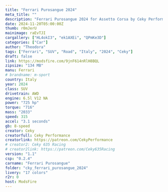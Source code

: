 ```yaml
---
title: "Ferrari Purosangue 2024"
meta_title: ""
description: "Ferrari Purosangue 2024 for Assetto Corsa by Ceky Performance"
date: 2024-11-20T05:00:00Z
thumb: r0mJerU
mainimage: raEvTJI
cargallery: ["HL4okI3", "ek1AXEi", "QPmKe3D"]
categories: ["Car"]
author: "Theodora"
tags: ["Ferrari", "SUV", "Road", "Italy", "2024", "Ceky"]
draft: false
link: https://modsfire.com/9jnF614nRlH8BQL
zipsize: "134 MB"
manu: Ferrari
# brandname: m-sport
country: Italy
year: 2024
class: SUV
drivetrain: AWD
engine: 6.5l V12 NA
power: "725 hp"
torque: "716"
mass: "2033"
speed: 315
accel: "3.1 seconds"
gb: 8-speed
creator: Ceky
creatorfull: Ceky Performance
creatorlink: https://patreon.com/CekyPerformance
# creator2: Ceky 635 Racing
# creator2link: https://patreon.com/Ceky635Racing
version: "1.1"
csp: "0.2.4"
carname: "Ferrari Purosangue"
folder: "cky_ferrari_purosangue_2024"
livery: "17 colors"
r2r: 0
host: ModsFire
---
```

